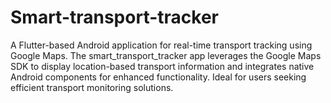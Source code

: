 # Smart-transport-tracker
A Flutter-based Android application for real-time transport tracking using Google Maps. The smart_transport_tracker app leverages the Google Maps SDK to display location-based transport information and integrates native Android components for enhanced functionality. Ideal for users seeking efficient transport monitoring solutions.
